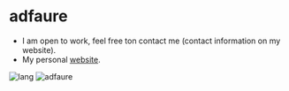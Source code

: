 # adfaure

- I am open to work, feel free ton contact me (contact information on my website).
- My personal [website](https://adfaure.github.io).


![lang](https://github-readme-stats.vercel.app/api/top-langs?username=adfaure&layout=compact&exclude_repo=qmk)
![adfaure](https://github-readme-stats.vercel.app/api?username=adfaure)
